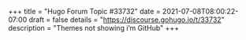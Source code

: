 +++
title = "Hugo Forum Topic #33732"
date = 2021-07-08T08:00:22-07:00
draft = false
details = "https://discourse.gohugo.io/t/33732"
description = "Themes not showing i’m GitHub"
+++
